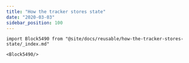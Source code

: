 ```yaml
---
title: "How the tracker stores state"
date: "2020-03-03"
sidebar_position: 100
---
```


```mdx-code-block
import Block5490 from "@site/docs/reusable/how-the-tracker-stores-state/_index.md"

<Block5490/>
```
